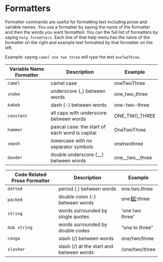# Formatters
Formatter commands are useful for formatting text including prose and variable names. You use a formatter by saying the name of the formatter and then the words you want formatted. You can the full list of formatters by saying `help formatters`. Each line of that help menu has the name of the formatter on the right and example text formatted by that formatter on the left. 

Example: saying `camel one two three` will type the text `oneTwoThree`.

| Variable Name Formatter  | Description | Example |
| ------------------------ | ------------- | ---- |
| `camel`                    | camel case     | oneTwoThree |
| `snake`                    | underscore (_) between words    | one_two_three |
| `kabob`                    | dash (-) between words    | one-two-three |
| `constant`                 | all caps with underscore between words | ONE_TWO_THREE |
| `hammer`                   | pascal case: the start of each word is capital    | OneTwoThree |
| `smash`                    | lowercase with no separator symbols | onetwothree |
| `dunder`                   | double underscore (__) between words | one__two__three |


| Code Related Prose Formatter | Description | Example |
| ---------------------------- | ----------- | ------- |
| `dotted`                       | period (.) between words | one.two.three |
| `packed`                       | double colon (::) between words | one::two::three |
| `string`                       | words surrounded by single quotes | 'one two three' |
| `dub string`                   | words surrounded by double codes | "one to three" |
| `conga`                        | slash (/) between words | one/two/three |
| `slasher`                      | slash (/) at the start and between words | /one/two/three |
